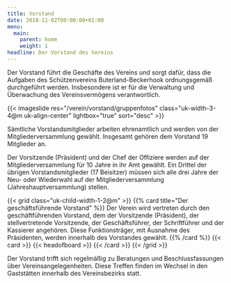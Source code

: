 ```yaml
---
title: Vorstand
date: 2018-11-02T00:00:00+01:00
menu:
  main:
    parent: home
    weight: 1
headline: Der Vorstand des Vereins
---
```


Der Vorstand führt die Geschäfte des Vereins und sorgt dafür, dass die Aufgaben des Schützenvereins 
Buterland-Beckerhook ordnungsgemäß durchgeführt werden. Insbesondere ist er für die Verwaltung und 
Überwachung des Vereinsvermögens verantwortlich.<!--more-->

{{< imageslide res="/verein/vorstand/gruppenfotos" class="uk-width-3-4@m uk-align-center" lightbox="true" sort="desc" >}}

Sämtliche Vorstandsmitglieder arbeiten ehrenamtlich und werden von der Mitgliederversammlung gewählt.
Insgesamt gehören dem Vorstand 19 Mitglieder an.

Der Vorsitzende (Präsident) und der Chef der Offiziere werden auf der Mitgliederversammlung für 10 Jahre 
in ihr Amt gewählt. Ein Drittel der übrigen Vorstandsmitglieder (17 Beisitzer) müssen sich alle drei Jahre 
der Neu- oder Wiederwahl auf der Mitgliederversammlung (Jahreshauptversammlung) stellen.

{{< grid class="uk-child-width-1-2@m" >}}
{{% card title="Der geschäftsführende Vorstand"  %}}
Der Verein wird vertreten durch den geschäftführenden Vorstand, dem der Vorsitzende (Präsident), der 
stellvertretende Vorsitzende, der Geschäftsführer, der Schriftführer und der Kassierer angehören. 
Diese Funktionsträger, mit Ausnahme des Präsidenten, werden innerhalb des Vorstandes gewählt.
{{% /card %}}
{{< card  >}}
{{< headofboard >}}
{{< /card >}}
{{< /grid >}}

Der Vorstand trifft sich regelmäßig zu Beratungen und Beschlussfassungen über Vereinsangelegenheiten. Diese Treffen 
finden im Wechsel in den Gaststätten innerhalb des Vereinsbezirks statt.
